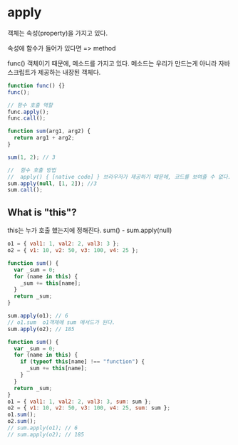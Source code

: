 # apply

객체는 속성(property)을 가지고 있다.

속성에 함수가 들어가 있다면 => method

func() 객체이기 때문에, 메소드를 가지고 있다.
메소드는 우리가 만드는게 아니라 자바스크립트가 제공하는 내장된 객체다.

```js
function func() {}
func();

// 함수 호출 역할
func.apply();
func.call();
```

```js
function sum(arg1, arg2) {
  return arg1 + arg2;
}

sum(1, 2); // 3

//  함수 호출 방법
//  apply() { [native code] } 브라우저가 제공하기 때문에, 코드를 보여줄 수 없다.(내장메서드)
sum.apply(null, [1, 2]); //3
sum.call();
```

## What is "this"?

this는 누가 호출 했는지에 정해진다.
sum() - sum.apply(null)

```js
o1 = { val1: 1, val2: 2, val3: 3 };
o2 = { v1: 10, v2: 50, v3: 100, v4: 25 };

function sum() {
  var _sum = 0;
  for (name in this) {
    _sum += this[name];
  }
  return _sum;
}

sum.apply(o1); // 6
// o1.sum  o1객체에 sum 메서드가 된다.
sum.apply(o2); // 185
```

```js
function sum() {
  var _sum = 0;
  for (name in this) {
    if (typeof this[name] !== "function") {
      _sum += this[name];
    }
  }
  return _sum;
}
o1 = { val1: 1, val2: 2, val3: 3, sum: sum };
o2 = { v1: 10, v2: 50, v3: 100, v4: 25, sum: sum };
o1.sum();
o2.sum();
// sum.apply(o1); // 6
// sum.apply(o2); // 185
```
